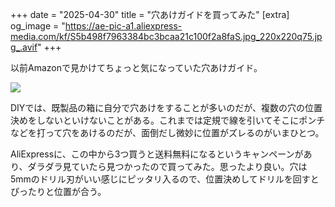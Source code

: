 +++
date = "2025-04-30"
title = "穴あけガイドを買ってみた"
[extra]
og_image = "https://ae-pic-a1.aliexpress-media.com/kf/S5b498f7963384bc3bcaa21c100f2a8faS.jpg_220x220q75.jpg_.avif"
+++

以前Amazonで見かけてちょっと気になっていた穴あけガイド。

<a href="https://ja.aliexpress.com/item/1005005796577726.html?spm=a2g0o.order_list.order_list_main.68.259c585a6cKC1A&gatewayAdapt=glo2jpn">
<img src="https://ae-pic-a1.aliexpress-media.com/kf/S5b498f7963384bc3bcaa21c100f2a8faS.jpg_220x220q75.jpg_.avif">
</a>

DIYでは、既製品の箱に自分で穴あけをすることが多いのだが、複数の穴の位置決めをしないといけないことがある。これまでは定規で線を引いてそこにポンチなどを打って穴をあけるのだが、面倒だし微妙に位置がズレるのがいまひとつ。

AliExpressに、この中から3つ買うと送料無料になるというキャンペーンがあり、ダラダラ見ていたら見つかったので買ってみた。思ったより良い。穴は5mmのドリル刃がいい感じにピッタリ入るので、位置決めしてドリルを回すとぴったりと位置が合う。

